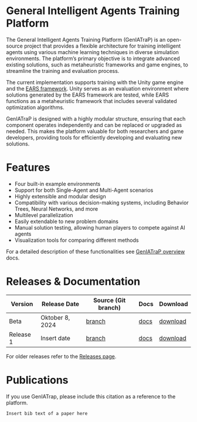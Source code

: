 # General Intelligent Agents Training Platform
The General Intelligent Agents Training Platform (GenIATraP) is an open-source project that provides a flexible architecture for training intelligent agents using various machine learning techniques in diverse simulation environments. The platform’s primary objective is to integrate advanced existing solutions, such as metaheuristic frameworks and game engines, to streamline the training and evaluation process.

The current implementation supports training with the Unity game engine and the [EARS framework](https://github.com/UM-LPM/EARS). Unity serves as an evaluation environment where solutions generated by the EARS framework are tested, while EARS functions as a metaheuristic framework that includes several validated optimization algorithms.

GenIATraP is designed with a highly modular structure, ensuring that each component operates independently and can be replaced or upgraded as needed. This makes the platform valuable for both researchers and game developers, providing tools for efficiently developing and evaluating new solutions.

# Features
- Four built-in example environments
- Support for both Single-Agent and Multi-Agent scenarios
- Highly extensible and modular design
- Compatibility with various decision-making systems, including Behavior Trees, Neural Networks, and more
- Multilevel parallelization
- Easily extendable to new problem domains
- Manual solution testing, allowing human players to compete against AI agents
- Visualization tools for comparing different methods

For a detailed description of these functionalities see [GenIATraP overview](https://github.com/UM-LPM/GeneralTrainingEnvironmentForMAS/blob/platform_refactor/docs/GenIATraP_overview.md) docs.

# Releases & Documentation

| Version | Release Date | Source (Git branch) | Docs | Download|
|----------|----------|----------|----------|----------|
| Beta | Oktober 8, 2024 | [branch]() | [docs]() | [download](https://github.com/UM-LPM/GeneralTrainingEnvironmentForMAS/releases/tag/v1.0.0) | 
| Release 1 | Insert date | [branch]() | [docs]() | [download]() | 

For older releases refer to the [Releases page](https://github.com/UM-LPM/GeneralTrainingEnvironmentForMAS/releases).

# Publications
If you use GenIATrap, please include this citation as a reference to the platform.

```
Insert bib text of a paper here
```
